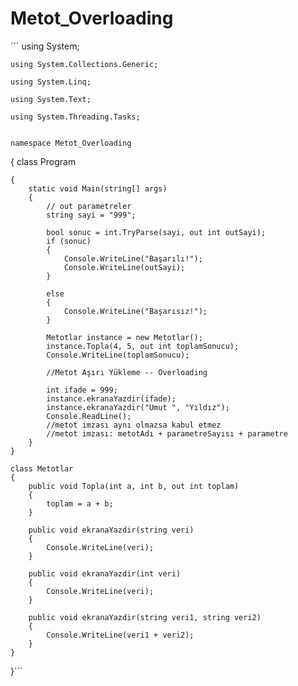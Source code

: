 # Metot_Overloading

´´´ using System;

    using System.Collections.Generic;
    
    using System.Linq;
    
    using System.Text;
    
    using System.Threading.Tasks;

    
    namespace Metot_Overloading
    
   {
    class Program
    
    {
        static void Main(string[] args)
        {
            // out parametreler
            string sayi = "999";

            bool sonuc = int.TryParse(sayi, out int outSayi);
            if (sonuc)
            {
                Console.WriteLine("Başarılı!");
                Console.WriteLine(outSayi);
            }

            else
            {
                Console.WriteLine("Başarısız!");
            }

            Metotlar instance = new Metotlar();
            instance.Topla(4, 5, out int toplamSonucu);
            Console.WriteLine(toplamSonucu);

            //Metot Aşırı Yükleme -- Overloading

            int ifade = 999;
            instance.ekranaYazdir(ifade);
            instance.ekranaYazdir("Umut ", "Yıldız");
            Console.ReadLine();
            //metot imzası aynı olmazsa kabul etmez
            //metot imzası: metotAdı + parametreSayısı + parametre
        }
    }

    class Metotlar
    {
        public void Topla(int a, int b, out int toplam)
        {
            toplam = a + b;
        }

        public void ekranaYazdir(string veri)
        {
            Console.WriteLine(veri);
        }

        public void ekranaYazdir(int veri)
        {
            Console.WriteLine(veri);
        }

        public void ekranaYazdir(string veri1, string veri2)
        {
            Console.WriteLine(veri1 + veri2);
        }
    }
}´´´
